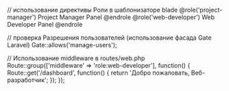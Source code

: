 // использование директивы Роли в шаблонизаторе blade
@role('project-manager')
    Project Manager Panel
@endrole
@role('web-developer')
    Web Developer Panel
@endrole

// проверка Разрешения пользователей (использование фасада Gate Laravel)
Gate::allows('manage-users');

// Использование middleware в routes/web.php
Route::group(['middleware' => 'role:web-developer'], function() {
    Route::get('/dashboard', function() {
        return 'Добро пожаловать, Веб-разработчик';
    });
});

